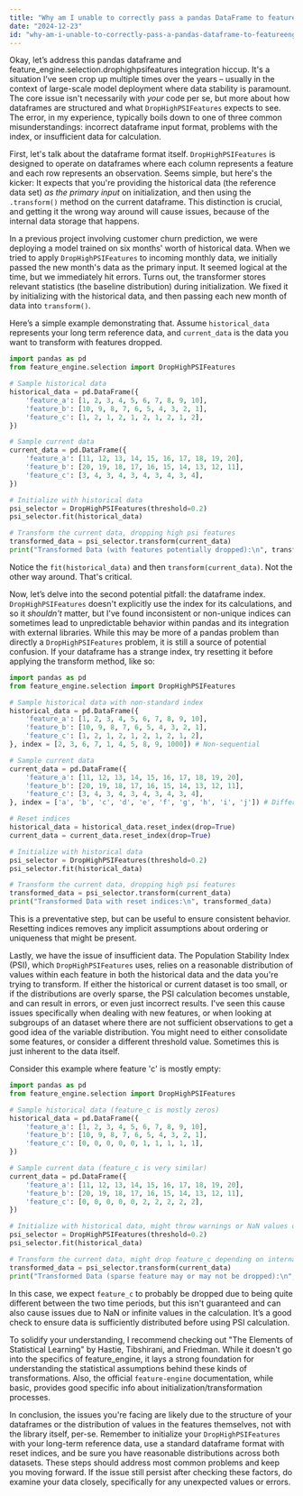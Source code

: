```yaml
---
title: "Why am I unable to correctly pass a pandas DataFrame to feature_engine.selection.DropHighPSIFeatures?"
date: "2024-12-23"
id: "why-am-i-unable-to-correctly-pass-a-pandas-dataframe-to-featureengineselectiondrophighpsifeatures"
---
```


Okay, let’s address this pandas dataframe and feature_engine.selection.drophighpsifeatures integration hiccup. It's a situation I’ve seen crop up multiple times over the years – usually in the context of large-scale model deployment where data stability is paramount. The core issue isn't necessarily with *your* code per se, but more about how dataframes are structured and what `DropHighPSIFeatures` expects to see. The error, in my experience, typically boils down to one of three common misunderstandings: incorrect dataframe input format, problems with the index, or insufficient data for calculation.

First, let's talk about the dataframe format itself. `DropHighPSIFeatures` is designed to operate on dataframes where each column represents a feature and each row represents an observation. Seems simple, but here's the kicker: It expects that you're providing the historical data (the reference data set) *as the primary input* on initialization, and then using the `.transform()` method on the current dataframe. This distinction is crucial, and getting it the wrong way around will cause issues, because of the internal data storage that happens.

In a previous project involving customer churn prediction, we were deploying a model trained on six months' worth of historical data. When we tried to apply `DropHighPSIFeatures` to incoming monthly data, we initially passed the new month's data as the primary input. It seemed logical at the time, but we immediately hit errors. Turns out, the transformer stores relevant statistics (the baseline distribution) during initialization. We fixed it by initializing with the historical data, and then passing each new month of data into `transform()`.

Here’s a simple example demonstrating that. Assume `historical_data` represents your long term reference data, and `current_data` is the data you want to transform with features dropped.

```python
import pandas as pd
from feature_engine.selection import DropHighPSIFeatures

# Sample historical data
historical_data = pd.DataFrame({
    'feature_a': [1, 2, 3, 4, 5, 6, 7, 8, 9, 10],
    'feature_b': [10, 9, 8, 7, 6, 5, 4, 3, 2, 1],
    'feature_c': [1, 2, 1, 2, 1, 2, 1, 2, 1, 2],
})

# Sample current data
current_data = pd.DataFrame({
    'feature_a': [11, 12, 13, 14, 15, 16, 17, 18, 19, 20],
    'feature_b': [20, 19, 18, 17, 16, 15, 14, 13, 12, 11],
    'feature_c': [3, 4, 3, 4, 3, 4, 3, 4, 3, 4],
})

# Initialize with historical data
psi_selector = DropHighPSIFeatures(threshold=0.2)
psi_selector.fit(historical_data)

# Transform the current data, dropping high psi features
transformed_data = psi_selector.transform(current_data)
print("Transformed Data (with features potentially dropped):\n", transformed_data)

```
Notice the `fit(historical_data)` and then `transform(current_data)`. Not the other way around. That's critical.

Now, let’s delve into the second potential pitfall: the dataframe index. `DropHighPSIFeatures` doesn't explicitly use the index for its calculations, and so it *shouldn't* matter, but I've found inconsistent or non-unique indices can sometimes lead to unpredictable behavior within pandas and its integration with external libraries. While this may be more of a pandas problem than directly a `DropHighPSIFeatures` problem, it is still a source of potential confusion. If your dataframe has a strange index, try resetting it before applying the transform method, like so:

```python
import pandas as pd
from feature_engine.selection import DropHighPSIFeatures

# Sample historical data with non-standard index
historical_data = pd.DataFrame({
    'feature_a': [1, 2, 3, 4, 5, 6, 7, 8, 9, 10],
    'feature_b': [10, 9, 8, 7, 6, 5, 4, 3, 2, 1],
    'feature_c': [1, 2, 1, 2, 1, 2, 1, 2, 1, 2],
}, index = [2, 3, 6, 7, 1, 4, 5, 8, 9, 1000]) # Non-sequential

# Sample current data
current_data = pd.DataFrame({
    'feature_a': [11, 12, 13, 14, 15, 16, 17, 18, 19, 20],
    'feature_b': [20, 19, 18, 17, 16, 15, 14, 13, 12, 11],
    'feature_c': [3, 4, 3, 4, 3, 4, 3, 4, 3, 4],
}, index = ['a', 'b', 'c', 'd', 'e', 'f', 'g', 'h', 'i', 'j']) # Different type

# Reset indices
historical_data = historical_data.reset_index(drop=True)
current_data = current_data.reset_index(drop=True)

# Initialize with historical data
psi_selector = DropHighPSIFeatures(threshold=0.2)
psi_selector.fit(historical_data)

# Transform the current data, dropping high psi features
transformed_data = psi_selector.transform(current_data)
print("Transformed Data with reset indices:\n", transformed_data)
```

This is a preventative step, but can be useful to ensure consistent behavior. Resetting indices removes any implicit assumptions about ordering or uniqueness that might be present.

Lastly, we have the issue of insufficient data. The Population Stability Index (PSI), which `DropHighPSIFeatures` uses, relies on a reasonable distribution of values within each feature in both the historical data and the data you're trying to transform. If either the historical or current dataset is too small, or if the distributions are overly sparse, the PSI calculation becomes unstable, and can result in errors, or even just incorrect results. I've seen this cause issues specifically when dealing with new features, or when looking at subgroups of an dataset where there are not sufficient observations to get a good idea of the variable distribution. You might need to either consolidate some features, or consider a different threshold value. Sometimes this is just inherent to the data itself.

Consider this example where feature 'c' is mostly empty:

```python
import pandas as pd
from feature_engine.selection import DropHighPSIFeatures

# Sample historical data (feature_c is mostly zeros)
historical_data = pd.DataFrame({
    'feature_a': [1, 2, 3, 4, 5, 6, 7, 8, 9, 10],
    'feature_b': [10, 9, 8, 7, 6, 5, 4, 3, 2, 1],
    'feature_c': [0, 0, 0, 0, 0, 1, 1, 1, 1, 1],
})

# Sample current data (feature_c is very similar)
current_data = pd.DataFrame({
    'feature_a': [11, 12, 13, 14, 15, 16, 17, 18, 19, 20],
    'feature_b': [20, 19, 18, 17, 16, 15, 14, 13, 12, 11],
    'feature_c': [0, 0, 0, 0, 0, 2, 2, 2, 2, 2],
})

# Initialize with historical data, might throw warnings or NaN values due to 'feature_c'
psi_selector = DropHighPSIFeatures(threshold=0.2)
psi_selector.fit(historical_data)

# Transform the current data, might drop feature_c depending on internal PSI calculations
transformed_data = psi_selector.transform(current_data)
print("Transformed Data (sparse feature may or may not be dropped):\n", transformed_data)
```
In this case, we expect `feature_c` to probably be dropped due to being quite different between the two time periods, but this isn't guaranteed and can also cause issues due to NaN or infinite values in the calculation. It’s a good check to ensure data is sufficiently distributed before using PSI calculation.

To solidify your understanding, I recommend checking out "The Elements of Statistical Learning" by Hastie, Tibshirani, and Friedman. While it doesn't go into the specifics of feature_engine, it lays a strong foundation for understanding the statistical assumptions behind these kinds of transformations. Also, the official `feature-engine` documentation, while basic, provides good specific info about initialization/transformation processes.

In conclusion, the issues you're facing are likely due to the structure of your dataframes or the distribution of values in the features themselves, not with the library itself, per-se. Remember to initialize your `DropHighPSIFeatures` with your long-term reference data, use a standard dataframe format with reset indices, and be sure you have reasonable distributions across both datasets. These steps should address most common problems and keep you moving forward. If the issue still persist after checking these factors, do examine your data closely, specifically for any unexpected values or errors.
